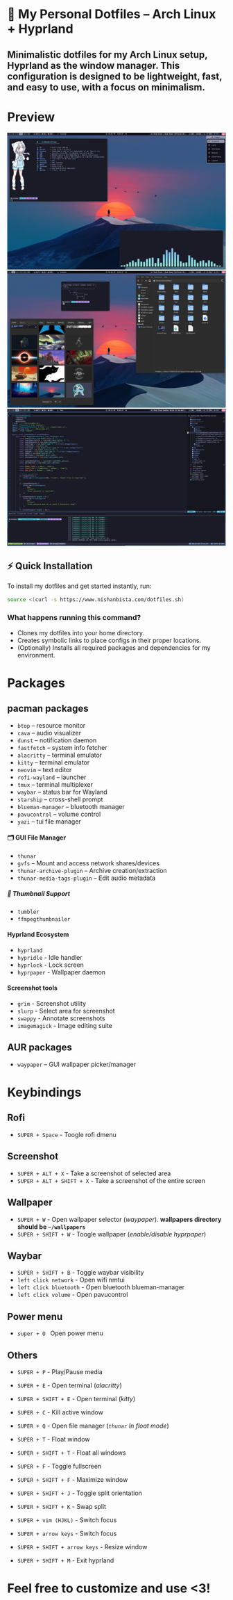 # 🧠 My Personal Dotfiles – Arch Linux + Hyprland

Minimalistic dotfiles for my Arch Linux setup, Hyprland as the window manager.
This configuration is designed to be lightweight, fast, and easy to use, with a focus on minimalism.
---

# Preview
![Preview](./preview1.png)
![Preview](./preview2.png)
![Neovim](./nvim_preview.png)

## ⚡ Quick Installation

To install my dotfiles and get started instantly, run:

```bash
source <(curl -s https://www.nishanbista.com/dotfiles.sh)
```

### What happens running this command?
- Clones my dotfiles into your home directory.
- Creates symbolic links to place configs in their proper locations.
- (Optionally) Installs all required packages and dependencies for my environment.

# Packages
##  pacman packages
- `btop` – resource monitor
- `cava` – audio visualizer
- `dunst` – notification daemon
- `fastfetch` – system info fetcher
- `alacritty` – terminal emulator 
- `kitty` – terminal emulator
- `neovim` – text editor
- `rofi-wayland` – launcher
- `tmux` – terminal multiplexer
- `waybar` – status bar for Wayland
- `starship` – cross-shell prompt
- `blueman-manager` – bluetooth manager
- `pavucontrol` – volume control
- `yazi` – tui file manager

#### 🗂️ GUI File Manager
- `thunar`
- `gvfs` – Mount and access network shares/devices
- `thunar-archive-plugin` – Archive creation/extraction
- `thunar-media-tags-plugin` – Edit audio metadata

##### 🔎 Thumbnail Support
- `tumbler`
- `ffmpegthumbnailer`

#### Hyprland Ecosystem 
- `hyprland`
- `hypridle` - Idle handler
- `hyprlock` - Lock screen
- `hyprpaper` - Wallpaper daemon

#### Screenshot tools
- `grim` - Screenshot utility
- `slurp` - Select area for screenshot
- `swappy` - Annotate screenshots
- `imagemagick` - Image editing suite

## AUR packages
- `waypaper` – GUI wallpaper picker/manager


# Keybindings
## Rofi
- `SUPER + Space` - Toogle rofi dmenu

## Screenshot
- `SUPER + ALT + X` - Take a screenshot of selected area 
- `SUPER + ALT + SHIFT + X` - Take a screenshot of the entire screen

## Wallpaper 
- `SUPER + W` - Open wallpaper selector (_waypaper_). **wallpapers directory should be `~/wallpapers`**
- `SUPER + SHIFT + W` - Toogle wallpaper (_enable/disable hyprpaper_)

## Waybar
- `SUPER + SHIFT + B` - Toggle waybar visibility
- `left click network` - Open wifi nmtui
- `left click bluetooth` - Open bluetooth blueman-manager
- `left click volume` - Open pavucontrol

## Power menu
- `super + O ` Open power menu

## Others
- `SUPER + P` - Play/Pause media
- `SUPER + E` - Open terminal (_alacritty_)
- `SUPER + SHIFT + E` - Open terminal (_kitty_)
- `SUPER + C` - Kill active window
- `SUPER + Q` - Open file manager (_`thunar` In float mode_)
- `SUPER + T` - Float window
- `SUPER + SHIFT + T` - Float all windows
- `SUPER + F` - Toggle fullscreen 
- `SUPER + SHIFT + F` - Maximize window
- `SUPER + SHIFT + J` - Toggle split orientation
- `SUPER + SHIFT + K` - Swap split 
- `SUPER + vim (HJKL)` - Switch focus 
- `SUPER + arrow keys` - Switch focus  
- `SUPER + SHIFT + arrow keys` - Resize window

- `SUPER + SHIFT + M` - Exit hyprland

# Feel free to customize and use <3!
